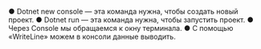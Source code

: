 ● Dotnet new console — эта команда нужна, чтобы создать новый проект.
● Dotnet run — эта команда нужна, чтобы запустить проект.
● Через Console мы обращаемся к окну терминала.
● С помощью «WriteLine» можем в консоли данные выводить.